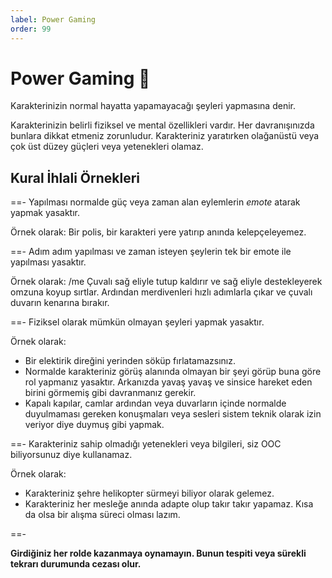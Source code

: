 ```yaml
---
label: Power Gaming
order: 99
---
```


# Power Gaming :muscle:

Karakterinizin normal hayatta yapamayacağı şeyleri yapmasına denir.

Karakterinizin belirli fiziksel ve mental özellikleri vardır. Her davranışınızda bunlara dikkat etmeniz zorunludur. Karakteriniz yaratırken olağanüstü veya çok üst düzey güçleri veya yetenekleri olamaz.

## Kural İhlali Örnekleri

==- Yapılması normalde güç veya zaman alan eylemlerin _emote_ atarak yapmak yasaktır.

Örnek olarak: Bir polis, bir karakteri yere yatırıp anında kelepçeleyemez.

==- Adım adım yapılması ve zaman isteyen şeylerin tek bir emote ile yapılması yasaktır.

Örnek olarak: /me Çuvalı sağ eliyle tutup kaldırır ve sağ eliyle destekleyerek omzuna koyup sırtlar. Ardından merdivenleri hızlı adımlarla çıkar ve çuvalı duvarın kenarına bırakır.

==- Fiziksel olarak mümkün olmayan şeyleri yapmak yasaktır.

Örnek olarak:

- Bir elektirik direğini yerinden söküp fırlatamazsınız.
- Normalde karakteriniz görüş alanında olmayan bir şeyi görüp buna göre rol yapmanız yasaktır. Arkanızda yavaş yavaş ve sinsice hareket eden birini görmemiş gibi davranmanız gerekir.
- Kapalı kapılar, camlar ardından veya duvarların içinde normalde duyulmaması gereken konuşmaları veya sesleri sistem teknik olarak izin veriyor diye duymuş gibi yapmak.

==- Karakteriniz sahip olmadığı yetenekleri veya bilgileri, siz OOC biliyorsunuz diye kullanamaz.

Örnek olarak:

- Karakteriniz şehre helikopter sürmeyi biliyor olarak gelemez.
- Karakteriniz her mesleğe anında adapte olup takır takır yapamaz. Kısa da olsa bir alışma süreci olması lazım.

==-

**Girdiğiniz her rolde kazanmaya oynamayın. Bunun tespiti veya sürekli tekrarı durumunda cezası olur.**
